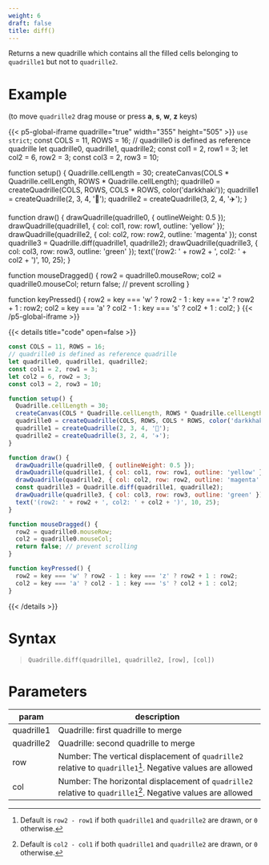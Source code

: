 ```yaml
---
weight: 6
draft: false
title: diff()
---
```


Returns a new quadrille which contains all the filled cells belonging to `quadrille1` but not to `quadrille2`.

# Example

(to move `quadrille2` drag mouse or press **a**, **s**, **w**, **z** keys)

{{< p5-global-iframe quadrille="true" width="355" height="505" >}}
`use strict`;
const COLS = 11, ROWS = 16;
// quadrille0 is defined as reference quadrille
let quadrille0, quadrille1, quadrille2;
const col1 = 2, row1 = 3;
let col2 = 6, row2 = 3;
const col3 = 2, row3 = 10;

function setup() {
  Quadrille.cellLength = 30;
  createCanvas(COLS * Quadrille.cellLength, ROWS * Quadrille.cellLength);
  quadrille0 = createQuadrille(COLS, ROWS, COLS * ROWS, color('darkkhaki'));
  quadrille1 = createQuadrille(2, 3, 4, '👻');
  quadrille2 = createQuadrille(3, 2, 4, '✈️');
}

function draw() {
  drawQuadrille(quadrille0, { outlineWeight: 0.5 });
  drawQuadrille(quadrille1, { col: col1, row: row1, outline: 'yellow' });
  drawQuadrille(quadrille2, { col: col2, row: row2, outline: 'magenta' });
  const quadrille3 = Quadrille.diff(quadrille1, quadrille2);
  drawQuadrille(quadrille3, { col: col3, row: row3, outline: 'green' });
  text('(row2: ' + row2 + ', col2: ' + col2 + ')', 10, 25);
}

function mouseDragged() {
  row2 = quadrille0.mouseRow;
  col2 = quadrille0.mouseCol;
  return false; // prevent scrolling
}

function keyPressed() {
  row2 = key === 'w' ? row2 - 1 : key === 'z' ? row2 + 1 : row2;
  col2 = key === 'a' ? col2 - 1 : key === 's' ? col2 + 1 : col2;
}
{{< /p5-global-iframe >}}

{{< details title="code" open=false >}}
```js
const COLS = 11, ROWS = 16;
// quadrille0 is defined as reference quadrille
let quadrille0, quadrille1, quadrille2;
const col1 = 2, row1 = 3;
let col2 = 6, row2 = 3;
const col3 = 2, row3 = 10;

function setup() {
  Quadrille.cellLength = 30;
  createCanvas(COLS * Quadrille.cellLength, ROWS * Quadrille.cellLength);
  quadrille0 = createQuadrille(COLS, ROWS, COLS * ROWS, color('darkkhaki'));
  quadrille1 = createQuadrille(2, 3, 4, '👻');
  quadrille2 = createQuadrille(3, 2, 4, '✈️');
}

function draw() {
  drawQuadrille(quadrille0, { outlineWeight: 0.5 });
  drawQuadrille(quadrille1, { col: col1, row: row1, outline: 'yellow' });
  drawQuadrille(quadrille2, { col: col2, row: row2, outline: 'magenta' });
  const quadrille3 = Quadrille.diff(quadrille1, quadrille2);
  drawQuadrille(quadrille3, { col: col3, row: row3, outline: 'green' });
  text('(row2: ' + row2 + ', col2: ' + col2 + ')', 10, 25);
}

function mouseDragged() {
  row2 = quadrille0.mouseRow;
  col2 = quadrille0.mouseCol;
  return false; // prevent scrolling
}

function keyPressed() {
  row2 = key === 'w' ? row2 - 1 : key === 'z' ? row2 + 1 : row2;
  col2 = key === 'a' ? col2 - 1 : key === 's' ? col2 + 1 : col2;
}
```
{{< /details >}}

# Syntax

> `Quadrille.diff(quadrille1, quadrille2, [row], [col])`

# Parameters

| param      | description                                                                                                   |
|------------|---------------------------------------------------------------------------------------------------------------|
| quadrille1 | Quadrille: first quadrille to merge                                                                           |
| quadrille2 | Quadrille: second quadrille to merge                                                                          |
| row        | Number: The vertical displacement of `quadrille2` relative to `quadrille1`[^1]. Negative values are allowed   |
| col        | Number: The horizontal displacement of `quadrille2` relative to `quadrille1`[^2]. Negative values are allowed |

[^1]: Default is `row2 - row1` if both `quadrille1` and `quadrille2` are drawn, or `0` otherwise.
[^2]: Default is `col2 - col1` if both `quadrille1` and `quadrille2` are drawn, or `0` otherwise.